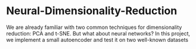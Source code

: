 # Neural-Dimensionality-Reduction
We are already familiar with two common techniques for dimensionality reduction: PCA and t-SNE. But what about neural networks? In this project, we implement a small autoencoder and test it on two well-known datasets
